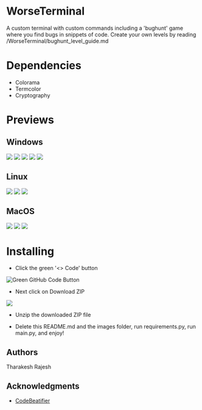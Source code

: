 # WorseTerminal

A custom terminal with custom commands including a 'bughunt' game where you find bugs in snippets of code.
Create your own levels by reading /WorseTerminal/bughunt_level_guide.md

# Dependencies

* Colorama
* Termcolor
* Cryptography

# Previews
## Windows
<img src="images/win1.png" />
<img src="images/win2.png" />
<img src="images/win3.png" />
<img src="images/win4.png" />
<img src="images/win5.png" />

## Linux
<img src="images/linux1.png" />
<img src="images/linux2.png" />
<img src="images/linux3.png" />

## MacOS
<img src="images/mac1.png" />
<img src="images/mac2.png" />
<img src="images/mac3.png" />

# Installing

* Click the green '\<\> Code' button

![](https://docs.github.com/assets/cb-13128/mw-1440/images/help/repository/code-button.webp "Green GitHub Code Button")

* Next click on Download ZIP

<img src="images/download.png">

* Unzip the downloaded ZIP file

* Delete this README.md and the images folder, run requirements.py, run main.py, and enjoy!

## Authors

Tharakesh Rajesh

## Acknowledgments

* [CodeBeatifier](https://codebeautify.org/python-formatter-beautifier)
